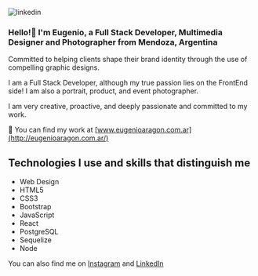 ![linkedin](https://user-images.githubusercontent.com/97991009/234093422-c73f26c3-d609-4144-bbab-709d12d4681a.jpg)

### Hello!👋 I'm Eugenio, a Full Stack Developer, Multimedia Designer and Photographer from Mendoza, Argentina

Committed to helping clients shape their brand identity through the use of compelling graphic designs.

I am a Full Stack Developer, although my true passion lies on the FrontEnd side!
I am also a portrait, product, and event photographer.

I am very creative, proactive, and deeply passionate and committed to my work.

🔭 You can find my work at [www.eugenioaragon.com.ar](http://eugenioaragon.com.ar/)


## Technologies I use and skills that distinguish me


- Web Design
- HTML5
- CSS3
- Bootstrap
- JavaScript
- React
- PostgreSQL
- Sequelize
- Node


You can also find me on [Instagram](https://www.instagram.com/eugenioaragon.dev/) and [LinkedIn](https://www.linkedin.com/in/eugenioaragon/)



